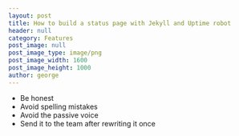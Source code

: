 ```yaml
---
layout: post
title: How to build a status page with Jekyll and Uptime robot
header: null
category: Features
post_image: null
post_image_type: image/png
post_image_width: 1600
post_image_height: 1000
author: george
---
```



- Be honest
- Avoid spelling mistakes
- Avoid the passive voice
- Send it to the team after rewriting it once
